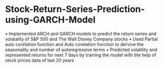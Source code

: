# Stock-Return-Series-Prediction-using-GARCH-Model
• Implemented ARCH and GARCH models to predict the return series and volatality of S&amp;P 500 and The Walt Disney Company stocks • Used Partial auto corelation function and Auto corelation function to dervive the seasonality and number of autoregressive terms • Predicted volatility and represented returns for next 7 days by training the model with the help of stock prices data of last 20 years 
